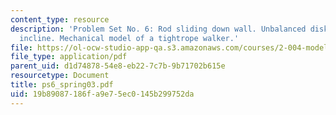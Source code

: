 ```yaml
---
content_type: resource
description: 'Problem Set No. 6: Rod sliding down wall. Unbalanced disk rolls down
  incline. Mechanical model of a tightrope walker.'
file: https://ol-ocw-studio-app-qa.s3.amazonaws.com/courses/2-004-modeling-dynamics-and-control-ii-spring-2003/19b89087186fa9e75ec0145b299752da_ps6_spring03.pdf
file_type: application/pdf
parent_uid: d1d74878-54e8-eb22-7c7b-9b71702b615e
resourcetype: Document
title: ps6_spring03.pdf
uid: 19b89087-186f-a9e7-5ec0-145b299752da
---
```

